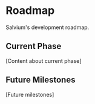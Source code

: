 # Roadmap

Salvium's development roadmap.

## Current Phase

[Content about current phase]

## Future Milestones

[Future milestones]

